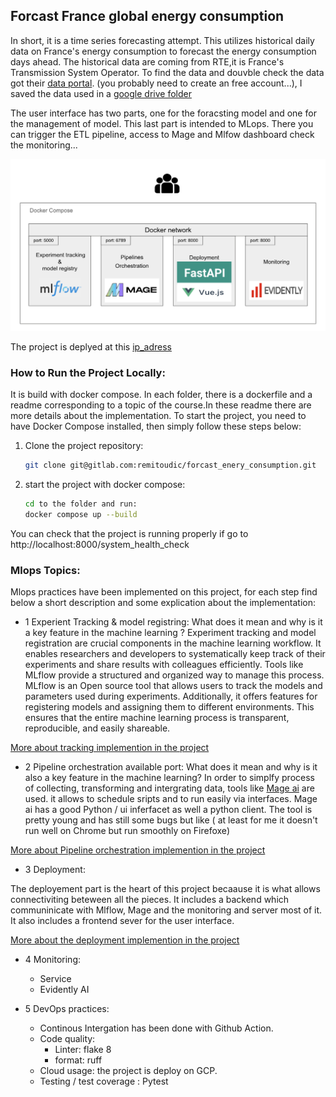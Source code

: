 ##  Forcast France global energy consumption 

In short, it is a time series forecasting attempt. This utilizes historical daily data on France's energy consumption to forecast the energy consumption days ahead. 
The historical data are coming from RTE,it is  France's Transmission System Operator. To find the data and douvble check the data got their [data portal](https://www.services-rte.com/en/download-data-published-by-rte.html?category=consumption&type=energy_consumption). (you probably need to create an free account...), I saved the data used in a [google drive folder](https://drive.google.com/drive/folders/1-XpTf70thgwDp7z4k2AxOetPem9Mz5ya?usp=sharing) 

The user interface has two parts, one for the foracsting model and one for the management of  model. This last part is intended to MLops. There you can trigger the ETL pipeline, access to Mage and Mlfow dashboard check the monitoring...
 


<img src="./README_docs/sys_overview.png" class="center" alt="drawing" width="600"/>

The project is deplyed at this [ip_adress]("") 


### How to Run the Project Locally:
It is build with docker compose. In each folder, there is a dockerfile and a readme corresponding to a topic of the course.In these readme there are more details about the implementation.
To start the project, you need to have Docker Compose installed, then simply follow these steps below: 

1. Clone the project repository:
   ```bash
   git clone git@gitlab.com:remitoudic/forcast_enery_consumption.git
   ```

2. start the project with docker compose:
    ```bash
    cd to the folder and run:
    docker compose up --build 
    ```

You can check that the project is running properly if
go to http://localhost:8000/system_health_check 


### Mlops Topics:
Mlops practices have been implemented  on this project, for each step  find below a short description and some explication about the implementation: 

- 1  Experient Tracking & model registring:
What does it mean and why is it a key feature in the machine learning ? Experiment tracking and model registration are crucial components in the machine learning workflow. It enables researchers and developers to systematically keep track of their experiments and share results with colleagues efficiently. Tools like MLflow provide a structured and organized way to manage this process.
MLflow is an Open source tool that  allows users to track the models and parameters used during experiments. Additionally, it offers features for registering models and assigning them to different environments. This ensures that the entire machine learning process is transparent, reproducible, and easily shareable.


[More about tracking implemention in the project](1-tracking/README.md)

- 2  Pipeline orchestration available port: What does it mean and why is it also a key feature in the machine learning?  In order to simplfy  process of collecting, transforming and intergrating data, tools like [Mage ai](https://github.com/mage-ai/mage-ai) are used. it allows to schedule sripts and to run easily via interfaces. Mage ai has a good Python / ui inferfacet  as  well a python client. The tool is pretty young and has still some bugs but like  ( at least for me  it doesn't run well on Chrome but run smoothly on  Firefoxe)

[More about Pipeline orchestration implemention in the project](2-orchestration/README.md)

   
- 3 Deployment:
 
 The deployement  part is the heart of this  project becaause it is  what allows connectiviting beteween all the pieces. It includes a backend  which communinicate with Mlflow, Mage and the monitoring and server  most of it.  
 It also includes a frontend sever for  the user interface. 

 [More about  the deployment implemention in the project](3-deployment/README.md)

- 4 Monitoring:
    - Service
    - Evidently AI


- 5 DevOps practices:
    - Continous Intergation has been done with Github Action.
    - Code quality:
        - Linter: flake 8
        - format: ruff
    - Cloud usage: the project is deploy on GCP.
    - Testing / test coverage : Pytest


